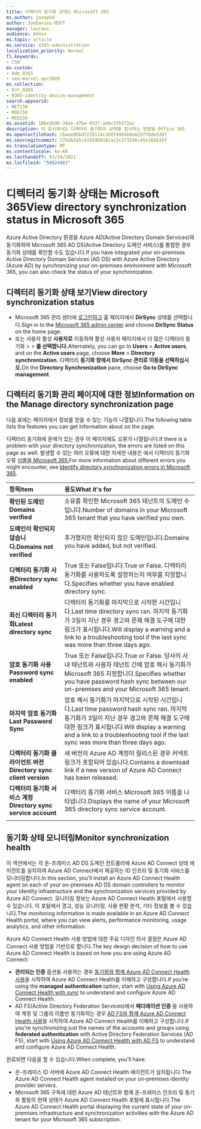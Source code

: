 ```yaml
---
title: 디렉터리 동기화 상태는 Microsoft 365
ms.author: josephd
author: JoeDavies-MSFT
manager: laurawi
audience: Admin
ms.topic: article
ms.service: o365-administration
localization_priority: Normal
f1.keywords:
- CSH
ms.custom:
- Adm_O365
- seo-marvel-apr2020
ms.collection:
- Ent_O365
- M365-identity-device-management
search.appverid:
- MET150
- MOE150
- MED150
ms.assetid: 18be3b98-34ae-47be-9337-ab6c3fb372ac
description: 이 문서에서는 디렉터리 동기화의 상태를 검사하는 방법을 Office 365.
ms.openlocfilehash: cbaae8bbd31f6124c2b0f4984b9a625ffbde538f
ms.sourcegitcommit: 27b2b2e5c41934b918cac2c171556c45e36661bf
ms.translationtype: MT
ms.contentlocale: ko-KR
ms.lasthandoff: 03/19/2021
ms.locfileid: "50924663"
---
```

# <a name="view-directory-synchronization-status-in-microsoft-365"></a><span data-ttu-id="bf366-103">디렉터리 동기화 상태는 Microsoft 365</span><span class="sxs-lookup"><span data-stu-id="bf366-103">View directory synchronization status in Microsoft 365</span></span>

<span data-ttu-id="bf366-104">Azure Active Directory 환경을 Azure AD(Active Directory Domain Services)와 동기화하여 Microsoft 365 AD DS(Active Directory 도메인 서비스)를 통합한 경우 동기화 상태를 확인할 수도 있습니다.</span><span class="sxs-lookup"><span data-stu-id="bf366-104">If you have integrated your on-premises Active Directory Domain Services (AD DS) with Azure Active Directory (Azure AD) by synchronizing your on-premises environment with Microsoft 365, you can also check the status of your synchronization.</span></span>
  
## <a name="view-directory-synchronization-status"></a><span data-ttu-id="bf366-105">디렉터리 동기화 상태 보기</span><span class="sxs-lookup"><span data-stu-id="bf366-105">View directory synchronization status</span></span>

- <span data-ttu-id="bf366-106">Microsoft 365 관리 센터에 [로그인하고](https://admin.microsoft.com) 홈 페이지에서 **DirSync** 상태를 선택합니다.</span><span class="sxs-lookup"><span data-stu-id="bf366-106">Sign in to the [Microsoft 365 admin center](https://admin.microsoft.com) and choose **DirSync Status** on the home page.</span></span>
- <span data-ttu-id="bf366-107">또는 사용자 활성 **사용자로** 이동하여 활성 사용자 페이지에서 더 많은 디렉터리 동기화 \>    \> **를 선택합니다.**</span><span class="sxs-lookup"><span data-stu-id="bf366-107">Alternately, you can go to **Users** \> **Active users**, and on the **Active users** page, choose **More** \> **Directory synchronization**.</span></span> <span data-ttu-id="bf366-108">디렉터리 **동기화 창에서** **DirSync 관리로 이동을 선택하십시오.**</span><span class="sxs-lookup"><span data-stu-id="bf366-108">On the **Directory Synchronization** pane, choose **Go to DirSync management**.</span></span>

## <a name="information-on-the-manage-directory-synchronization-page"></a><span data-ttu-id="bf366-109">디렉터리 동기화 관리 페이지에 대한 정보</span><span class="sxs-lookup"><span data-stu-id="bf366-109">Information on the Manage directory synchronization page</span></span>

<span data-ttu-id="bf366-110">다음 표에는 페이지에서 정보를 얻을 수 있는 기능이 나열됩니다.</span><span class="sxs-lookup"><span data-stu-id="bf366-110">The following table lists the features you can get information about on the page.</span></span>
  
<span data-ttu-id="bf366-111">디렉터리 동기화에 문제가 있는 경우 이 페이지에도 오류가 나열됩니다.</span><span class="sxs-lookup"><span data-stu-id="bf366-111">If there is a problem with your directory synchronization, the errors are listed on this page as well.</span></span> <span data-ttu-id="bf366-112">발생할 수 있는 여러 오류에 대한 자세한 내용은 에서 디렉터리 동기화 오류 [식별을 Microsoft 365.](identify-directory-synchronization-errors.md)</span><span class="sxs-lookup"><span data-stu-id="bf366-112">For more information about different errors you might encounter, see [Identify directory synchronization errors in Microsoft 365](identify-directory-synchronization-errors.md).</span></span>
  
|<span data-ttu-id="bf366-113">항목</span><span class="sxs-lookup"><span data-stu-id="bf366-113">Item</span></span>|<span data-ttu-id="bf366-114">용도</span><span class="sxs-lookup"><span data-stu-id="bf366-114">What it's for</span></span>|
|:-----|:-----|
|<span data-ttu-id="bf366-115">**확인된 도메인**</span><span class="sxs-lookup"><span data-stu-id="bf366-115">**Domains verified**</span></span> | <span data-ttu-id="bf366-116">소유를 확인한 Microsoft 365 테넌트의 도메인 수입니다.</span><span class="sxs-lookup"><span data-stu-id="bf366-116">Number of domains in your Microsoft 365 tenant that you have verified you own.</span></span> |
|<span data-ttu-id="bf366-117">**도메인이 확인되지 않습니다.**</span><span class="sxs-lookup"><span data-stu-id="bf366-117">**Domains not verified**</span></span> | <span data-ttu-id="bf366-118">추가했지만 확인되지 않은 도메인입니다.</span><span class="sxs-lookup"><span data-stu-id="bf366-118">Domains you have added, but not verified.</span></span> |
|<span data-ttu-id="bf366-119">**디렉터리 동기화 사용**</span><span class="sxs-lookup"><span data-stu-id="bf366-119">**Directory sync enabled**</span></span> |<span data-ttu-id="bf366-120">True 또는 False입니다.</span><span class="sxs-lookup"><span data-stu-id="bf366-120">True or False.</span></span> <span data-ttu-id="bf366-121">디렉터리 동기화를 사용하도록 설정하는지 여부를 지정합니다.</span><span class="sxs-lookup"><span data-stu-id="bf366-121">Specifies whether you have enabled directory sync.</span></span> |
|<span data-ttu-id="bf366-122">**최신 디렉터리 동기화**</span><span class="sxs-lookup"><span data-stu-id="bf366-122">**Latest directory sync**</span></span> | <span data-ttu-id="bf366-123">디렉터리 동기화를 마지막으로 시작한 시간입니다.</span><span class="sxs-lookup"><span data-stu-id="bf366-123">Last time directory sync ran.</span></span> <span data-ttu-id="bf366-124">마지막 동기화가 3일이 지난 경우 경고와 문제 해결 도구에 대한 링크가 표시됩니다.</span><span class="sxs-lookup"><span data-stu-id="bf366-124">Will display a warning and a link to a troubleshooting tool if the last sync was more than three days ago.</span></span> |
|<span data-ttu-id="bf366-125">**암호 동기화 사용**</span><span class="sxs-lookup"><span data-stu-id="bf366-125">**Password sync enabled**</span></span> | <span data-ttu-id="bf366-126">True 또는 False입니다.</span><span class="sxs-lookup"><span data-stu-id="bf366-126">True or False.</span></span> <span data-ttu-id="bf366-127">당사의 사내 테넌트와 사용자 테넌트 간에 암호 해시 동기화가 Microsoft 365 지정합니다.</span><span class="sxs-lookup"><span data-stu-id="bf366-127">Specifies whether you have password hash sync between our on-premises and your Microsoft 365 tenant.</span></span> |
|<span data-ttu-id="bf366-128">**마지막 암호 동기화**</span><span class="sxs-lookup"><span data-stu-id="bf366-128">**Last Password Sync**</span></span> | <span data-ttu-id="bf366-129">암호 해시 동기화가 마지막으로 시작된 시간입니다.</span><span class="sxs-lookup"><span data-stu-id="bf366-129">Last time password hash sync ran.</span></span> <span data-ttu-id="bf366-130">마지막 동기화가 3일이 지난 경우 경고와 문제 해결 도구에 대한 링크가 표시됩니다.</span><span class="sxs-lookup"><span data-stu-id="bf366-130">Will display a warning and a link to a troubleshooting tool if the last sync was more than three days ago.</span></span> |
|<span data-ttu-id="bf366-131">**디렉터리 동기화 클라이언트 버전**</span><span class="sxs-lookup"><span data-stu-id="bf366-131">**Directory sync client version**</span></span> | <span data-ttu-id="bf366-132">새 버전의 Azure AD 계정이 릴리스된 경우 커넥트 링크가 포함되어 있습니다.</span><span class="sxs-lookup"><span data-stu-id="bf366-132">Contains a download link if a new version of Azure AD Connect has been released.</span></span> |
|<span data-ttu-id="bf366-133">**디렉터리 동기화 서비스 계정**</span><span class="sxs-lookup"><span data-stu-id="bf366-133">**Directory sync service account**</span></span> | <span data-ttu-id="bf366-134">디렉터리 동기화 서비스 Microsoft 365 이름을 나타냅니다.</span><span class="sxs-lookup"><span data-stu-id="bf366-134">Displays the name of your Microsoft 365 directory sync service account.</span></span> |
|||

## <a name="monitor-synchronization-health"></a><span data-ttu-id="bf366-135">동기화 상태 모니터링</span><span class="sxs-lookup"><span data-stu-id="bf366-135">Monitor synchronization health</span></span>

<span data-ttu-id="bf366-136">이 섹션에서는 각 온-프레미스 AD DS 도메인 컨트롤러에 Azure AD Connect 상태 에이전트를 설치하여 Azure AD Connect에서 제공하는 ID 인프라 및 동기화 서비스를 모니터링합니다.</span><span class="sxs-lookup"><span data-stu-id="bf366-136">In this section, you'll install an Azure AD Connect Health agent on each of your on-premises AD DS domain controllers to monitor your identity infrastructure and the synchronization services provided by Azure AD Connect.</span></span> <span data-ttu-id="bf366-137">모니터링 정보는 Azure AD Connect Health 포털에서 사용할 수 있습니다. 이 포털에서 경고, 성능 모니터링, 사용 현황 분석, 기타 정보를 볼 수 있습니다.</span><span class="sxs-lookup"><span data-stu-id="bf366-137">The monitoring information is made available in an Azure AD Connect Health portal, where you can view alerts, performance monitoring, usage analytics, and other information.</span></span>

<span data-ttu-id="bf366-138">Azure AD Connect Health 사용 방법에 대한 주요 디자인 의사 결정은 Azure AD Connect 사용 방법을 기반으로 합니다.</span><span class="sxs-lookup"><span data-stu-id="bf366-138">The key design decision of how to use Azure AD Connect Health is based on how you are using Azure AD Connect:</span></span>

- <span data-ttu-id="bf366-139">**관리되는 인증** 옵션을 사용하는 경우 [동기화와 함께 Azure AD Connect Health 사용](/azure/active-directory/connect-health/active-directory-aadconnect-health-sync)을 시작하여 Azure AD Connect Health를 이해하고 구성합니다.</span><span class="sxs-lookup"><span data-stu-id="bf366-139">If you’re using the **managed authentication** option, start with [Using Azure AD Connect Health with sync](/azure/active-directory/connect-health/active-directory-aadconnect-health-sync) to understand and configure Azure AD Connect Health.</span></span>
- <span data-ttu-id="bf366-140">AD FS(Active Directory Federation Services)에서 **페더레이션 인증** 을 사용하여 계정 및 그룹의 이름만 동기화하는 경우 [AD FS와 함께 Azure AD Connect Health 사용](/azure/active-directory/connect-health/active-directory-aadconnect-health-adfs)을 시작하여 Azure AD Connect Health를 이해하고 구성합니다.</span><span class="sxs-lookup"><span data-stu-id="bf366-140">If you're synchronizing just the names of the accounts and groups using **federated authentication** with Active Directory Federation Services (AD FS), start with [Using Azure AD Connect Health with AD FS](/azure/active-directory/connect-health/active-directory-aadconnect-health-adfs) to understand and configure Azure AD Connect Health.</span></span>

<span data-ttu-id="bf366-141">완료되면 다음을 할 수 있습니다.</span><span class="sxs-lookup"><span data-stu-id="bf366-141">When complete, you’ll have:</span></span>

- <span data-ttu-id="bf366-142">온-프레미스 ID 서버에 Azure AD Connect Health 에이전트가 설치됩니다.</span><span class="sxs-lookup"><span data-stu-id="bf366-142">The Azure AD Connect Health agent installed on your on-premises identity provider servers.</span></span>
- <span data-ttu-id="bf366-143">Microsoft 365 구독에 대한 Azure AD 테넌트와 함께 온-프레미스 인프라 및 동기화 활동의 현재 상태가 Azure AD Connect Health 포털에 표시됩니다.</span><span class="sxs-lookup"><span data-stu-id="bf366-143">The Azure AD Connect Health portal displaying the current state of your on-premises infrastructure and synchronization activities with the Azure AD tenant for your Microsoft 365 subscription.</span></span>